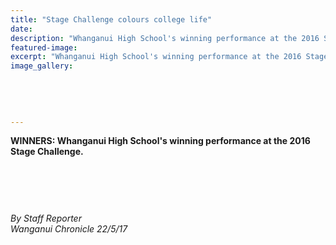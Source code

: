 ```yaml
---
title: "Stage Challenge colours college life"
date: 
description: "Whanganui High School's winning performance at the 2016 Stage Challenge..."
featured-image: 
excerpt: "Whanganui High School's winning performance at the 2016 Stage Challenge."
image_gallery:
	
	
	
	
	
---
```


<p><strong>WINNERS: Whanganui High School's winning performance at the 2016 Stage Challenge.</strong></p>
<p><strong><br /></strong></p>
<p><strong><br /></strong></p>
<p><img src="/uploads/59265d5cb8d39a0a7c0007c7/Stage-challenge-article-chron-re-last-year.JPG" alt="" /></p>
<p><em>By Staff Reporter</em><br /><em>Wanganui Chronicle 22/5/17</em></p>

